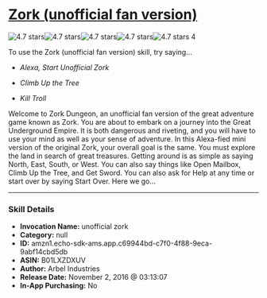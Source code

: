 # [Zork (unofficial fan version)](http://alexa.amazon.com/#skills/amzn1.echo-sdk-ams.app.c69944bd-c7f0-4f88-9eca-9abf14cbd5db)
![4.7 stars](../../images/ic_star_black_18dp_1x.png)![4.7 stars](../../images/ic_star_black_18dp_1x.png)![4.7 stars](../../images/ic_star_black_18dp_1x.png)![4.7 stars](../../images/ic_star_black_18dp_1x.png)![4.7 stars](../../images/ic_star_half_black_18dp_1x.png) 4

To use the Zork (unofficial fan version) skill, try saying...

* *Alexa, Start Unofficial Zork*

* *Climb Up the Tree*

* *Kill Troll*

Welcome to Zork Dungeon, an unofficial fan version of the great adventure game known as Zork. You are about to embark on a journey into the Great Underground Empire. It is both dangerous and riveting, and you will have to use your mind as well as your sense of adventure. In this Alexa-fied mini version of the original Zork, your overall goal is the same. You must explore the land in search of great treasures. Getting around is as simple as saying North, East, South, or West. You can also say things like Open Mailbox, Climb Up the Tree, and Get Sword. You can also ask for Help at any time or start over by saying Start Over. Here we go...

***

### Skill Details

* **Invocation Name:** unofficial zork
* **Category:** null
* **ID:** amzn1.echo-sdk-ams.app.c69944bd-c7f0-4f88-9eca-9abf14cbd5db
* **ASIN:** B01LXZDXUV
* **Author:** Arbel Industries
* **Release Date:** November 2, 2016 @ 03:13:07
* **In-App Purchasing:** No
